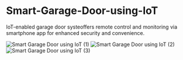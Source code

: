 # Smart-Garage-Door-using-IoT
IoT-enabled garage door systeoffers remote control and monitoring via smartphone app for enhanced security and convenience.

![Smart Garage Door using IoT (1)](https://github.com/Kaveri4502/Smart-Garage-Door-using-IoT/assets/139954093/0678e06d-26dd-4279-a55d-8bcc70ae91e5)
![Smart Garage Door using IoT (2)](https://github.com/Kaveri4502/Smart-Garage-Door-using-IoT/assets/139954093/050a399d-3df8-49b7-b9a1-4aff9b33c6d6)
![Smart Garage Door using IoT (3)](https://github.com/Kaveri4502/Smart-Garage-Door-using-IoT/assets/139954093/7beb74de-3bd0-4907-a7dc-7e9ba6c26c2b)

